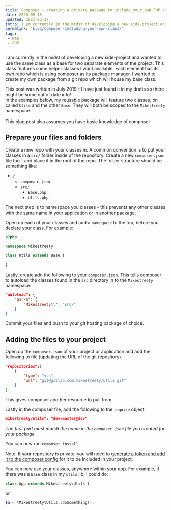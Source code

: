 ```yaml
---
title: Composer - creating a private package to include your own PHP class
date: 2020-09-15
updated: 2021-03-17
intro: I am currently in the midst of developing a new side-project and wanted to use the same class as a base for two separate elements of the project.
permalink: "blog/composer-including-your-own-class/"
tags:
 - Web
 - PHP
---
```


I am currently in the midst of developing a new side-project and wanted to use the same class as a base for two separate elements of the project. This class features some helper classes I want available. Each element has its own repo which is using [composer](https://getcomposer.org/) as its package manager. I wanted to create my own package from a git repo which will house my base class.

<div class="alt">This post was written in July 2019 - I have just found it in my drafts so there might be some out of date info!</div>

<div class="info">In the examples below, my reusable package will feature two classes, on called <code>Utils</code> and the other <code>Base</code>. They will both be scoped to the <code>Mikestreety</code> namespace. <br><br>This blog post also assumes you have basic knowledge of composer</div>

## Prepare your files and folders

Create a new repo with your classes in. A common convention is to put your classes in a `src/` folder inside of the repository. Create a new `composer.json` file too - and place it in the root of the repo. The folder structure should be something like:

- `/`
	- `composer.json`
	- `src/`
		- `Base.php`
		- `Utils.php`

The next step is to namespace you classes - this prevents any other classes with the same name in your application or in another package.

Open up each of your classes and add a `namespace` to the top, before you declare your class. For example:

```php
<?php

namespace Mikestreety;

class Utils extends Base {
...
}
```

Lastly, create add the following to your `composer.json`. This tells composer to autoload the classes found in the `src` directory in to the `Mikestreety` namespace.

```json
"autoload": {
	"psr-4": {
		"Mikestreety\\": "src/"
	}
}
```

Commit your files and push to your git hosting package of choice.

## Adding the files to your project

Open up the `composer.json` of your project or application and add the following to file (updating the URL of the git repository).

```json
"repositories":[
	{
		"type": "vcs",
		"url": "git@gitlab.com:mikestreety/utils.git"
	}
]
```

This gives composer another resource to pull from.

Lastly in the composer file, add the following to the `require` object:

```json
mikestreety/utils": "dev-master@dev"
```

_The first part must match the name in the `composer.json` file you created for your package_

You can now run `composer install`.

<div class="info">Note: If your repository is private, you will need to <a href="https://gist.github.com/jeffersonmartin/d0d4a8dfec90d224d14f250b36c74d2f">generate a token and add it to the composer config</a> for it to be included in your project.</div>

You can now use your classes, anywhere within your app. For example, if there was a `Base` class in my `utils` lib, I could do:

```php
class App extends Mikestreety\Utils {
```

or

```php
$a = \Mikestreety\Utils::doSomething();
```
